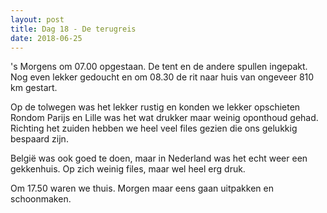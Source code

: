 ```yaml
---
layout: post
title: Dag 18 - De terugreis
date: 2018-06-25
---
```

's Morgens om 07.00 opgestaan. De tent en de andere spullen ingepakt. Nog even lekker gedoucht en om 08.30 de rit naar huis van ongeveer 810 km gestart.

Op de tolwegen was het lekker rustig en konden we lekker opschieten Rondom Parijs en Lille was het wat drukker maar weinig oponthoud gehad. Richting het zuiden hebben we heel veel files gezien die ons gelukkig bespaard zijn.

België was ook goed te doen, maar in Nederland was het echt weer een gekkenhuis. Op zich weinig files, maar wel heel erg druk.

Om 17.50 waren we thuis. Morgen maar eens gaan uitpakken en schoonmaken.